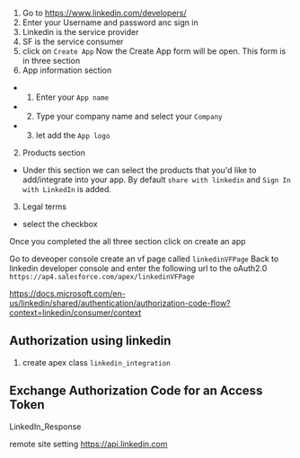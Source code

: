
1) Go to https://www.linkedin.com/developers/
2) Enter your Username and password anc sign in 
3) Linkedin is the service provider
4) SF is the service consumer
6) click on  `Create App`
Now the Create App form will be open. This form is in three section
1) App information section
- 1. Enter your `App name`
- 2. Type your company name and select your `Company`
- 3. let add the `App logo`
2) Products section
- Under this section we can select the products that you'd like to add/integrate into your app. By default `share with linkedin` and `Sign In with LinkedIn` is added. 

3) Legal terms
- select the checkbox

Once you completed the all three section click on create an app

Go to deveoper console create an vf page called `linkedinVFPage`
Back to linkedin developer console and enter the following url to the oAuth2.0
`https://ap4.salesforce.com/apex/linkedinVFPage`

https://docs.microsoft.com/en-us/linkedin/shared/authentication/authorization-code-flow?context=linkedin/consumer/context

## Authorization using linkedin
1) create apex class `linkedin_integration`

## Exchange Authorization Code for an Access Token

LinkedIn_Response

remote site setting
https://api.linkedin.com